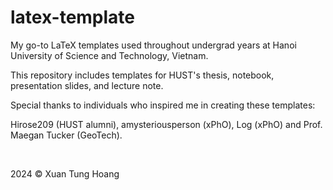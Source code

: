 # latex-template

My go-to LaTeX templates used throughout undergrad years at Hanoi University of Science and Technology, Vietnam.

This repository includes templates for HUST's thesis, notebook, presentation slides, and lecture note.

Special thanks to individuals who inspired me in creating these templates:

Hirose209 (HUST alumni), amysteriousperson (xPhO), Log (xPhO) and Prof. Maegan Tucker (GeoTech).

<br />

2024 © Xuan Tung Hoang

